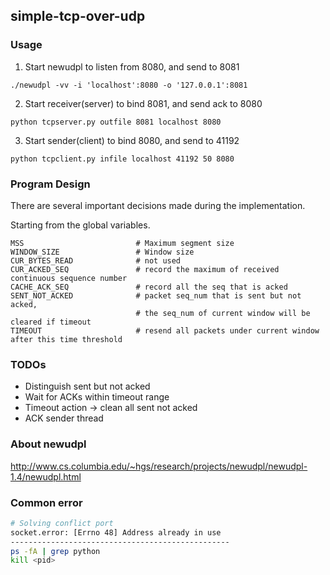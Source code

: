 ## simple-tcp-over-udp


### Usage
1. Start newudpl to listen from 8080, and send to 8081
```
./newudpl -vv -i 'localhost':8080 -o '127.0.0.1':8081
```

2. Start receiver(server) to bind 8081, and send ack to 8080
```
python tcpserver.py outfile 8081 localhost 8080
```

3. Start sender(client) to bind 8080, and send to 41192
```
python tcpclient.py infile localhost 41192 50 8080
```


### Program Design
There are several important decisions made during the implementation.

Starting from the global variables.
```
MSS                         # Maximum segment size 
WINDOW_SIZE                 # Window size 
CUR_BYTES_READ              # not used 
CUR_ACKED_SEQ               # record the maximum of received continuous sequence number
CACHE_ACK_SEQ               # record all the seq that is acked
SENT_NOT_ACKED              # packet seq_num that is sent but not acked, 
                            # the seq_num of current window will be cleared if timeout 
TIMEOUT                     # resend all packets under current window after this time threshold
```



### TODOs

- Distinguish sent but not acked
- Wait for ACKs within timeout range
- Timeout action -> clean all sent not acked
- ACK sender thread


### About newudpl
http://www.cs.columbia.edu/~hgs/research/projects/newudpl/newudpl-1.4/newudpl.html

### Common error
```bash
# Solving conflict port 
socket.error: [Errno 48] Address already in use
-------------------------------------------------
ps -fA | grep python
kill <pid>
```

